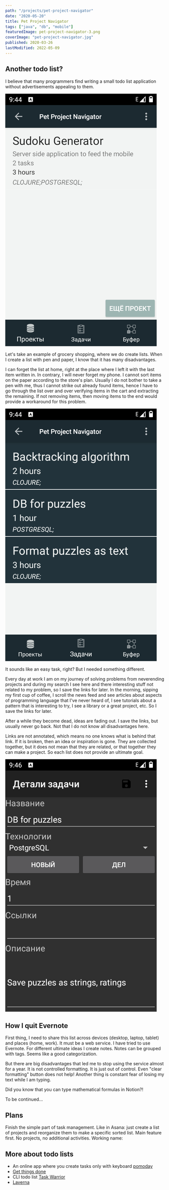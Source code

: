 ```yaml
---
path: "/projects/pet-project-navigator"
date: "2020-05-20"
title: Pet Project Navigator
tags: ["java", "db", "mobile"]
featuredImage: pet-project-navigator-3.png
coverImage: "pet-project-navigator.jpg"
published: 2020-03-26
lastModified: 2022-05-09
---
```


## Another todo list?

I believe that many programmers find writing a small todo list application without advertisements appealing to them.

![List of projects](./pet-project-navigator-1.png)

Let's take an example of grocery shopping, where we do create lists. When I create a list with pen and paper, I know that it has many disadvantages.

I can forget the list at home, right at the place where I left it with the last item written in. In contrary, I will never forget my phone.
I cannot sort items on the paper according to the store's plan.
Usually I do not bother to take a pen with me, thus I cannot strike out already found items, hence I have to go through the list over and over verifying items in the cart and extracting the remaining. If not removing items, then moving items to the end would provide a workaround for this problem.

![List of tasks](./pet-project-navigator-2.png)

It sounds like an easy task, right? But I needed something different. 

Every day at work I am on my journey of solving problems from neverending projects and during my search I see here and there interesting stuff not related to my problem, so I save the links for later. In the morning, sipping my first cup of coffee, I scroll the news feed and see articles about aspects of programming language that I've never heard of, I see tutorials about a pattern that is interesting to try, I see a library or a great project, etc. So I save the links for later.

After a while they become dead, ideas are fading out. I save the links, but usually never go back. Not that I do not know all disadvantages here.

Links are not annotated, which means no one knows what is behind that link. If it is broken, then an idea or inspiration is gone.
They are collected together, but it does not mean that they are related, or that together they can make a project. So each list does not provide an ultimate goal.

![Creating a task](./pet-project-navigator-6.png)



## How I quit Evernote

First thing, I need to share this list across devices (desktop, laptop, tablet) and places (home, work). It must be a web service. I have tried to use Evernote. For different ultimate ideas I create notes. Notes can be grouped with tags. Seems like a good categorization. 

But there are big disadvantages that led me to stop using the service almost for a year. It is not controlled formatting. It is just out of control. Even "clear formatting" button does not help! Another thing is constant fear of losing my text while I am typing. 

Did you know that you can type mathematical formulas in Notion?!


To be continued...

## Plans

Finish the simple part of task management. Like in Asana: just create a list of projects and reorganize them to make a specific sorted list. Main feature first. No projects, no additional activities. Working name: 

## More about todo lists

- An online app where you create tasks only with keyboard [pomoday](https://github.com/huytd/pomoday-v2)
- [Get things done](https://hamberg.no/gtd)
- CLI todo list [Task Warrior](https://taskwarrior.org/)
- [Laverna](https://github.com/Laverna/laverna)
